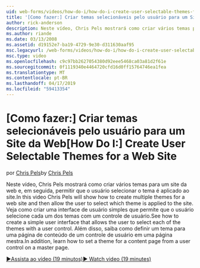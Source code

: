 ```yaml
---
uid: web-forms/videos/how-do-i/how-do-i-create-user-selectable-themes-for-a-web-site
title: '[Como fazer:] Criar temas selecionáveis pelo usuário para um Site da Web | Microsoft Docs'
author: rick-anderson
description: Neste vídeo, Chris Pels mostrará como criar vários temas para um site da web e, em seguida, permitir que o usuário selecionar o tema é aplicado ao site. Veja como...
ms.author: riande
ms.date: 03/13/2008
ms.assetid: d19152e7-ba19-4729-9e30-d311630aaf95
msc.legacyurl: /web-forms/videos/how-do-i/how-do-i-create-user-selectable-themes-for-a-web-site
msc.type: video
ms.openlocfilehash: c9c97bb2627054380d92eee5468ca03a81d2f61e
ms.sourcegitcommit: 0f1119340e4464720cfd16d0ff15764746ea1fea
ms.translationtype: MT
ms.contentlocale: pt-BR
ms.lasthandoff: 04/17/2019
ms.locfileid: "59413354"
---
```

# <a name="how-do-i-create-user-selectable-themes-for-a-web-site"></a><span data-ttu-id="d4d2c-104">[Como fazer:] Criar temas selecionáveis pelo usuário para um Site da Web</span><span class="sxs-lookup"><span data-stu-id="d4d2c-104">[How Do I:] Create User Selectable Themes for a Web Site</span></span>

<span data-ttu-id="d4d2c-105">por [Chris Pels](https://twitter.com/chrispels)</span><span class="sxs-lookup"><span data-stu-id="d4d2c-105">by [Chris Pels](https://twitter.com/chrispels)</span></span>

<span data-ttu-id="d4d2c-106">Neste vídeo, Chris Pels mostrará como criar vários temas para um site da web e, em seguida, permitir que o usuário selecionar o tema é aplicado ao site.</span><span class="sxs-lookup"><span data-stu-id="d4d2c-106">In this video Chris Pels will show how to create multiple themes for a web site and then allow the user to select which theme is applied to the site.</span></span> <span data-ttu-id="d4d2c-107">Veja como criar uma interface de usuário simples que permite que o usuário selecione cada um dos temas com um controle de usuário.</span><span class="sxs-lookup"><span data-stu-id="d4d2c-107">See how to create a simple user interface that allows the user to select each of the themes with a user control.</span></span> <span data-ttu-id="d4d2c-108">Além disso, saiba como definir um tema para uma página de conteúdo de um controle de usuário em uma página mestra.</span><span class="sxs-lookup"><span data-stu-id="d4d2c-108">In addition, learn how to set a theme for a content page from a user control on a master page.</span></span>

[<span data-ttu-id="d4d2c-109">&#9654;Assista ao vídeo (19 minutos)</span><span class="sxs-lookup"><span data-stu-id="d4d2c-109">&#9654; Watch video (19 minutes)</span></span>](https://channel9.msdn.com/Blogs/ASP-NET-Site-Videos/how-do-i-create-user-selectable-themes-for-a-web-site)
